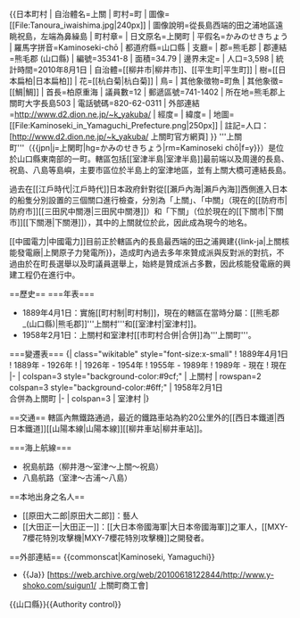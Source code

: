 {{日本町村
| 自治體名=上關
| 町村=町
| 圖像=[[File:Tanoura_iwaishima.jpg|240px]]
| 圖像說明=從長島西端的田之浦地區遠眺祝島，左端為鼻繰島
| 町村章=
| 日文原名=上関町
| 平假名=かみのせきちょう
| 羅馬字拼音=Kaminoseki-chō
| 都道府縣=山口縣
| 支廳=
| 郡=熊毛郡
| 郡連結=熊毛郡 (山口縣)
| 編號=35341-8
| 面積=34.79
| 邊界未定=
| 人口=3,598
| 統計時間=2010年8月1日
| 自治體=[[柳井市|柳井市]]、[[平生町|平生町]]
| 樹=[[日本扁柏|日本扁柏]]
| 花=[[杭白菊|杭白菊]]
| 鳥=
| 其他象徵物=町魚
| 其他象徵=[[鯛|鯛]]
| 首長=柏原重海
| 議員數=12
| 郵遞區號=741-1402
| 所在地=熊毛郡上關町大字長島503
| 電話號碼=820-62-0311
| 外部連結=http://www.d2.dion.ne.jp/~k_yakuba/
| 經度=
| 緯度=
| 地圖=[[File:Kaminoseki_in_Yamaguchi_Prefecture.png|250px]]
| 註記=人口：[http://www.d2.dion.ne.jp/~k_yakuba/ 上關町官方網頁]
}}
'''上關町'''（{{jpn|j=上関町|hg=かみのせきちょう|rm=Kaminoseki chō|f=y}}）是位於山口縣東南部的一町。轄區包括[[室津半島|室津半島]]最前端以及周邊的長島、祝島、八島等島嶼，主要市區位於半島上的室津地區，並有上關大橋可連結長島。

過去在[[江戶時代|江戶時代]]日本政府針對從[[瀨戶內海|瀨戶內海]]西側進入日本的船隻分別設置的三個關口進行檢查，分別為「上關」、「中關」（現在的[[防府市|防府市]][[三田尻中關港|三田尻中關港]]）和「下關」（位於現在的[[下關市|下關市]][[下關港|下關港]]），其中的上關就位於此，因此成為現今的地名。

[[中國電力|中國電力]]目前正於轄區內的長島最西端的田之浦興建{{link-ja|上關核能發電廠|上関原子力発電所}}，造成町內過去多年來贊成派與反對派的對抗，不過由於在町長選舉以及町議員選舉上，始終是贊成派占多數，因此核能發電廠的興建工程仍在進行中。

==歷史==
===年表===
* 1889年4月1日：實施[[町村制|町村制]]，現在的轄區在當時分屬：[[熊毛郡_(山口縣)|熊毛郡]]'''上關村'''和[[室津村|室津村]]。
* 1958年2月1日：上關村和室津村[[市町村合併|合併]]為'''上關町'''。

===變遷表===
{| class="wikitable" style="font-size:x-small"
! 1889年4月1日
! 1889年 - 1926年
!  | 1926年 - 1954年
! 1955年 - 1989年
! 1989年 - 現在
! 現在
|-
| colspan=3 style="background-color:#9cf;" | 上關村
| rowspan=2 colspan=3 style="background-color:#6ff;" | 1958年2月1日<br>合併為上關町
|-
| colspan=3 | 室津村
|}

==交通==
轄區內無鐵路通過，最近的鐵路車站為約20公里外的[[西日本鐵道|西日本鐵道]][[山陽本線|山陽本線]][[柳井車站|柳井車站]]。

===海上航線===
* 祝島航路（柳井港～室津～上關～祝島）
* 八島航路（室津～古浦～八島）

==本地出身之名人==
* [[原田大二郎|原田大二郎]]：藝人
* [[大田正一|大田正一]]：[[大日本帝國海軍|大日本帝國海軍]]之軍人，[[MXY-7櫻花特別攻擊機|MXY-7櫻花特別攻擊機]]之開發者。

==外部連結==
{{commonscat|Kaminoseki, Yamaguchi}}
* {{Ja}} [https://web.archive.org/web/20100618122844/http://www.y-shoko.com/suigun1/ 上關町商工會]

{{山口縣}}{{Authority control}}